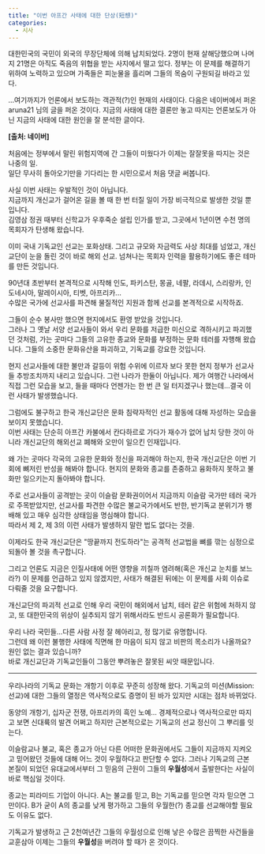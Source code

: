 ```yaml
---
title: "이번 아프간 사태에 대한 단상(短想)"
categories:
  - 시사
---
```


대한민국의 국민이 외국의 무장단체에 의해 납치되었다. 2명이 현재 살해당했으며 나머지 21명은 아직도 죽음의 위협을 받는 사지에서 떨고 있다. 정부는 이 문제를 해결하기 위하여 노력하고 있으며 가족들은 피눈물을 흘리며 그들의 목숨이 구원되길 바라고 있다.  
  
...여기까지가 언론에서 보도하는 객관적(?)인 현재의 사태이다. 다음은 네이버에서 퍼온 aruna21 님의 글을 퍼온 것이다. 지금의 사태에 대한 결론만 놓고 따지는 언론보도가 아닌 지금의 사태에 대한 원인을 잘 분석한 글이다.  

**[출처: 네이버]**

처음에는 정부에서 말린 위험지역에 간 그들이 미웠다가 이제는 잘잘못을 따지는 것은 나중의 일.  
일단 무사히 돌아오기만을 기다리는 한 시민으로서 처음 댓글 써봅니다.  
  
사실 이번 사태는 우발적인 것이 아닙니다.  
지금까지 개신교가 걸어온 길을 볼 때 한 번 터질 일이 가장 비극적으로 발생한 것일 뿐입니다.  
김영삼 정권 때부터 신학교가 우후죽순 설립 인가를 받고, 그곳에서 1년이면 수천 명의 목회자가 탄생해 왔습니다.  
  
이미 국내 기독교인 선교는 포화상태. 그리고 규모와 자금력도 사상 최대를 넘었고, 개신교단이 눈을 돌린 것이 바로 해외 선교. 넘쳐나는 목회자 인력을 활용하기에도 좋은 테마를 만든 것입니다.  
  
90년대 초반부터 본격적으로 시작해 인도, 파키스탄, 몽골, 네팔, 라데시, 스리랑카, 인도네시아, 말레이시아, 티벳, 아프리카...  
수많은 국가에 선교사를 파견해 물질적인 지원과 함께 선교를 본격적으로 시작하죠.  
  
그들이 순수 봉사만 했으면 현지에서도 환영 받았을 것입니다.  
그러나 그 옛날 서양 선교사들이 와서 우리 문화를 저급한 미신으로 격하시키고 파괴했던 것처럼, 가는 곳마다 그들의 고유한 종교와 문화를 부정하는 문화 테러를 자행해 왔습니다. 그들의 소중한 문화유산을 파괴하고, 기독교를 강요한 것입니다.  
  
현지 선교사들에 대한 불만과 갈등이 위험 수위에 이르자 보다 못한 현지 정부가 선교사들 추방조치까지 내리고 있습니다. 그런 나라가 한둘이 아닙니다. 제가 여행간 나라에서 직접 그런 모습을 보고, 들을 때마다 언젠가는 한 번 큰 일 터지겠구나 했는데...결국 이런 사태가 발생했습니다.  
  
그럼에도 불구하고 한국 개신교단은 문화 침략자적인 선교 활동에 대해 자성하는 모습을 보이지 못했습니다.  
이번 사태는 단순히 아프간 카불에서 칸다하르로 가다가 재수가 없어 납치 당한 것이 아니라 개신교단의 해외선교 폐해와 오만이 일으킨 인재입니다.  
  
왜 가는 곳마다 각국의 고유한 문화와 정신을 파괴해야 하는지, 한국 개신교단은 이번 기회에 뼈저린 반성을 해봐야 합니다. 현지의 문화와 종교를 존중하고 융화하지 못하고 불화만 일으키는지 돌아봐야 합니다.  
  
주로 선교사들이 공격받는 곳이 이슬람 문화권이어서 지금까지 이슬람 국가만 테러 국가로 주목받았지만, 선교사를 파견한 수많은 불교국가에서도 반한, 반기독교 분위기가 팽배해 있고 매우 심각한 상태임을 명심해야 합니다.  
따라서 제 2, 제 3의 이런 사태가 발생하지 말란 법도 없다는 것을.  
  
이제라도 한국 개신교단은 "땅끝까지 전도하라"는 공격적 선교법을 뼈를 깎는 심정으로 되돌아 볼 것을 촉구합니다.  
  
그리고 언론도 지금은 인질사태에 어떤 영향을 끼칠까 염려해(혹은 개신교 눈치를 보느라?) 이 문제를 언급하고 있지 않겠지만, 사태가 해결된 뒤에는 이 문제를 사회 이슈로 다뤄줄 것을 요구합니다.  
  
개신교단의 파괴적 선교로 인해 우리 국민이 해외에서 납치, 테러 같은 위험에 처하지 않고, 또 대한민국의 위상이 실추되지 않기 위해서라도 반드시 공론화가 필요합니다.  
  
우리 나라 국민들...다른 사람 사정 잘 헤아리고, 정 많기로 유명합니다.  
그런데 왜 이런 불행한 사태에 직면해 한 마음이 되지 않고 비판의 목소리가 나올까요?  
원인 없는 결과 있습니까?  
바로 개신교단과 기독교인들이 그동안 뿌려놓은 잘못된 씨앗 때문입니다.

----
  
우리나라의 기독교 문화는 개항기 이후로 꾸준히 성장해 왔다. 기독교의 미션(Mission: 선교)에 대한 그들의 열정은 역사적으로도 증명이 된 바가 있지만 시대는 점차 바뀌었다.  
  
동양의 개항기, 십자군 전쟁, 아프리카의 흑인 노예... 경제적으로나 역사적으로만 따지고 보면 신대륙의 발견 어쩌고 하지만 근본적으로는 기독교의 선교 정신이 그 뿌리를 잇는다.  
  
이슬람교나 불교, 혹은 종교가 아닌 다른 어떠한 문화권에서도 그들이 지금까지 지켜오고 믿어왔던 것들에 대해 어느 것이 우월하다고 판단할 수 없다. 그러나 기독교의 근본 본질이 되었던 유대교에서부터 그 믿음의 근원이 그들의 **우월성**에서 출발한다는 사실이 바로 핵심일 것이다.  
  
종교는 피라미드 기업이 아니다. A는 불교를 믿고, B는 기독교를 믿으면 각자 믿으면 그만이다. B가 굳이 A의 종교를 낮게 평가하고 그들의 우월한(?) 종교를 선교해야할 필요도 이유도 없다.  
  
기독교가 발생하고 근 2천여년간 그들의 우월성으로 인해 낳은 수많은 끔찍한 사건들을 교훈삼아 이제는 그들의 **우월성**을 버려야 할 때가 온 것이다.
